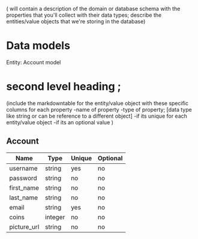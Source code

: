 ( will contain a description of the domain or database schema with the properties that you'll collect with their data types; describe the entities/value objects that we're storing in the database)

# Data models
Entity: Account model

# second level heading ; 

(include the markdowntable for the entity/value object with these specific columns for each property
-name of property
-type of property; [data type like string or can be reference to a different object]
-if its unique for each entity/value object
-if its an optional value
)

## Account
| Name | Type | Unique | Optional |
|-|-|-|-|
|username| string | yes | no |
|password| string | no | no |
|first_name| string | no | no |
|last_name| string | no | no |
|email| string | yes | no |
|coins| integer | no | no |
|picture_url| string | no | no |